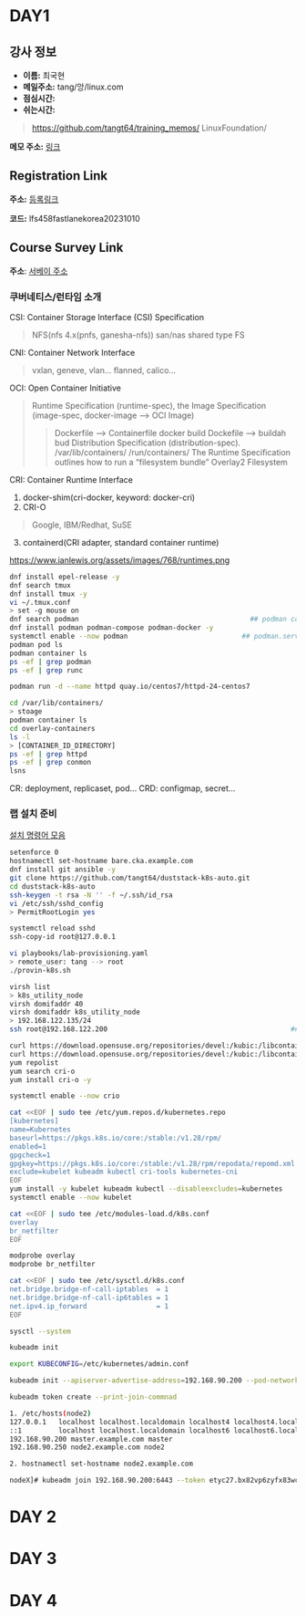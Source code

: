 # DAY1

## 강사 정보

- __이름:__ 최국현
- __메일주소:__ tang/앙/linux.com
- __점심시간:__ 
- __쉬는시간:__ 

> https://github.com/tangt64/training_memos/
> LinuxFoundation/

__메모 주소:__ [링크](https://github.com/tangt64/training_memos/blob/main/LinuxFoundation/)

## Registration Link

__주소:__ [등록링크](https://linux.thoughtindustries.com/redeem)

__코드:__ lfs458fastlanekorea20231010

## Course Survey Link 

__주소__: [서베이 주소](https://www.surveymonkey.com/r/KK7Z3SR?course=LFS458_20231010_PART_VIRT_FASTLANEKOREA)


### 쿠버네티스/런타임 소개

CSI: Container Storage Interface (CSI) Specification 
> NFS(nfs 4.x(pnfs, ganesha-nfs))
> san/nas
> shared type FS

CNI: Container Network Interface
> vxlan, geneve, vlan...
> flanned, calico...

OCI: Open Container Initiative
> Runtime Specification (runtime-spec), 
> the Image Specification (image-spec, docker-image --> OCI Image) 
>> Dockerfile --> Containerfile
>> docker build Dockefile --> buildah bud 
> Distribution Specification (distribution-spec). 
>> /var/lib/containers/
>> /run/containers/
> The Runtime Specification outlines how to run a “filesystem bundle” 
>> Overlay2 Filesystem

CRI: Container Runtime Interface
1. docker-shim(cri-docker, keyword: docker-cri) 
2. CRI-O
> Google, IBM/Redhat, SuSE
3. containerd(CRI adapter, standard container runtime) 


https://www.ianlewis.org/assets/images/768/runtimes.png


```bash
dnf install epel-release -y
dnf search tmux
dnf install tmux -y
vi ~/.tmux.conf
> set -g mouse on
dnf search podman                                          ## podman container engine
dnf install podman podman-compose podman-docker -y
systemctl enable --now podman                            ## podman.service for API
podman pod ls
podman container ls
ps -ef | grep podman
ps -ef | grep runc

podman run -d --name httpd quay.io/centos7/httpd-24-centos7 

cd /var/lib/containers/
> stoage
podman container ls
cd overlay-containers
ls -l 
> [CONTAINER_ID_DIRECTORY]
ps -ef | grep httpd
ps -ef | grep conmon
lsns
```

CR: deployment, replicaset, pod...
CRD: configmap, secret...

### 랩 설치 준비

[설치 명령어 모음](https://raw.githubusercontent.com/tangt64/training_memos/main/LinuxFoundation/LFS458/command-collection.md)

```bash
setenforce 0
hostnamectl set-hostname bare.cka.example.com
dnf install git ansible -y
git clone https://github.com/tangt64/duststack-k8s-auto.git
cd duststack-k8s-auto
ssh-keygen -t rsa -N '' -f ~/.ssh/id_rsa
vi /etc/ssh/sshd_config
> PermitRootLogin yes

systemctl reload sshd
ssh-copy-id root@127.0.0.1

vi playbooks/lab-provisioning.yaml
> remote_user: tang --> root
./provin-k8s.sh

virsh list
> k8s_utility_node
virsh domifaddr 40 
virsh domifaddr k8s_utility_node
> 192.168.122.135/24
ssh root@192.168.122.200                                             ## 암호는 kubernetes

curl https://download.opensuse.org/repositories/devel:/kubic:/libcontainers:/stable/CentOS_7/devel:kubic:libcontainers:stable.repo -o /etc/yum.repos.d/libcontainers.repo
curl https://download.opensuse.org/repositories/devel:/kubic:/libcontainers:/stable:/cri-o:/1.28:/1.28.1/CentOS_7/devel:kubic:libcontainers:stable:cri-o:1.28:1.28.1.repo -o /etc/yum.repos.d/crio.repo
yum repolist
yum search cri-o
yum install cri-o -y

systemctl enable --now crio

cat <<EOF | sudo tee /etc/yum.repos.d/kubernetes.repo
[kubernetes]
name=Kubernetes
baseurl=https://pkgs.k8s.io/core:/stable:/v1.28/rpm/
enabled=1
gpgcheck=1
gpgkey=https://pkgs.k8s.io/core:/stable:/v1.28/rpm/repodata/repomd.xml.key
exclude=kubelet kubeadm kubectl cri-tools kubernetes-cni
EOF
yum install -y kubelet kubeadm kubectl --disableexcludes=kubernetes
systemctl enable --now kubelet

cat <<EOF | sudo tee /etc/modules-load.d/k8s.conf
overlay
br_netfilter
EOF

modprobe overlay
modprobe br_netfilter

cat <<EOF | sudo tee /etc/sysctl.d/k8s.conf
net.bridge.bridge-nf-call-iptables  = 1
net.bridge.bridge-nf-call-ip6tables = 1
net.ipv4.ip_forward                 = 1
EOF

sysctl --system

kubeadm init 

export KUBECONFIG=/etc/kubernetes/admin.conf

kubeadm init --apiserver-advertise-address=192.168.90.200 --pod-network-cidr=192.168.0.0/16 --service-cidr=10.90.0.0/16 

kubeadm token create --print-join-commnad

1. /etc/hosts(node2)
127.0.0.1   localhost localhost.localdomain localhost4 localhost4.localdomain4
::1         localhost localhost.localdomain localhost6 localhost6.localdomain6
192.168.90.200 master.example.com master
192.168.90.250 node2.example.com node2

2. hostnamectl set-hostname node2.example.com

nodeX]# kubeadm join 192.168.90.200:6443 --token etyc27.bx82vp6zyfx83wc4 --discovery-token-ca-cert-hash sha256:8eba1a36e4c528ea60b6942b6abe1a52b0cf06aa70892eb61a289e78906857da 
```
# DAY 2
# DAY 3
# DAY 4